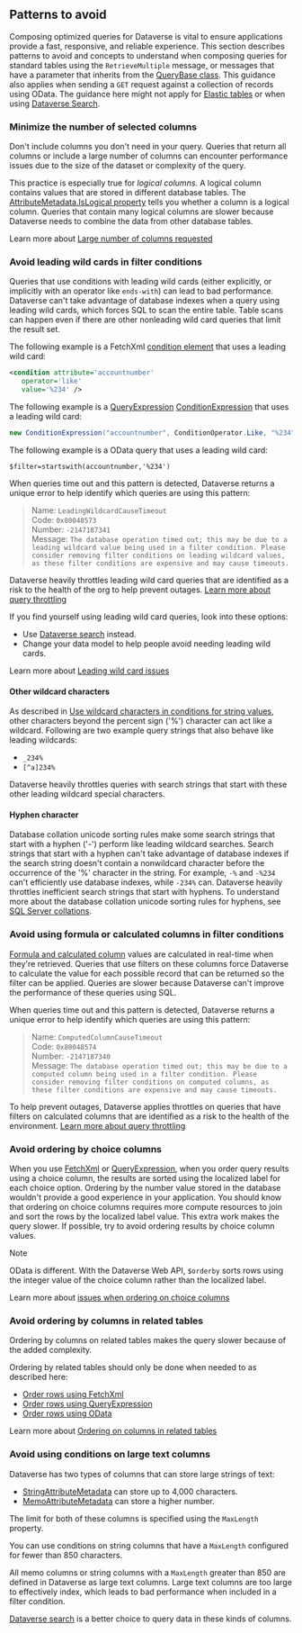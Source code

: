 ## Patterns to avoid

Composing optimized queries for Dataverse is vital to ensure applications provide a fast, responsive, and reliable experience. This section describes patterns to avoid and concepts to understand when composing queries for standard tables using the `RetrieveMultiple` message, or messages that have a parameter that inherits from the [QueryBase class](/dotnet/api/microsoft.xrm.sdk.query.querybase). This guidance also applies when sending a `GET` request against a collection of records using OData. The guidance here might not apply for [Elastic tables](../elastic-tables.md) or when using [Dataverse Search](../search/overview.md).


### Minimize the number of selected columns

Don't include columns you don't need in your query. Queries that return all columns or include a large number of columns can encounter performance issues due to the size of the dataset or complexity of the query.

This practice is especially true for *logical columns*. A logical column contains values that are stored in different database tables. The [AttributeMetadata.IsLogical property](/dotnet/api/microsoft.xrm.sdk.metadata.attributemetadata.islogical) tells you whether a column is a logical column. Queries that contain many logical columns are slower because Dataverse needs to combine the data from other database tables.

Learn more about [Large number of columns requested](/troubleshoot/power-platform/dataverse/dataverse-web-api-and-sdk/query-timeout-errors#LargeAmountOfAttributes)


### Avoid leading wild cards in filter conditions

Queries that use conditions with leading wild cards (either explicitly, or implicitly with an operator like `ends-with`) can lead to bad performance. Dataverse can't take advantage of database indexes when a query using leading wild cards, which forces SQL to scan the entire table. Table scans can happen even if there are other nonleading wild card queries that limit the result set.

The following example is a FetchXml [condition element](../fetchxml/reference/condition.md) that uses a leading wild card:

```xml
<condition attribute='accountnumber'
   operator='like'
   value='%234' />
```

The following example is a [QueryExpression](xref:Microsoft.Xrm.Sdk.Query.QueryExpression) [ConditionExpression](xref:Microsoft.Xrm.Sdk.Query.ConditionExpression) that uses a leading wild card:

```csharp
new ConditionExpression("accountnumber", ConditionOperator.Like, "%234")
```

The following example is a OData query that uses a leading wild card:

```http
$filter=startswith(accountnumber,'%234')
```

When queries time out and this pattern is detected, Dataverse returns a unique error to help identify which queries are using this pattern:

> Name: `LeadingWildcardCauseTimeout`<br />
> Code: `0x80048573`<br />
> Number: `-2147187341`<br />
> Message: `The database operation timed out; this may be due to a leading wildcard value being used in a filter condition. Please consider removing filter conditions on leading wildcard values, as these filter conditions are expensive and may cause timeouts.`

Dataverse heavily throttles leading wild card queries that are identified as a risk to the health of the org to help prevent outages. [Learn more about query throttling](../query-throttling.md)

If you find yourself using leading wild card queries, look into these options:

- Use [Dataverse search](../search/overview.md) instead.
- Change your data model to help people avoid needing leading wild cards.

Learn more about [Leading wild card issues](/troubleshoot/power-platform/dataverse/dataverse-web-api-and-sdk/query-timeout-errors#PerformanceLeadingWildCard)

#### Other wildcard characters

As described in [Use wildcard characters in conditions for string values](../wildcard-characters.md), other characters beyond the percent sign ('%') character can act like a wildcard. Following are two example query strings that also behave like leading wildcards:

- `_234%`
- `[^a]234%`

Dataverse heavily throttles queries with search strings that start with these other leading wildcard special characters.

#### Hyphen character

Database collation unicode sorting rules make some search strings that start with a hyphen ('-') perform like leading wildcard searches. Search strings that start with a hyphen can't take advantage of database indexes if the search string doesn't contain a nonwildcard character before the occurrence of the '%' character in the string. For example, `-%` and `-%234` can't efficiently use database indexes, while `-234%` can. Dataverse heavily throttles inefficient search strings that start with hyphens. To understand more about the database collation unicode sorting rules for hyphens, see [SQL Server collations](/sql/relational-databases/collations/collation-and-unicode-support#SQL-collations).

### Avoid using formula or calculated columns in filter conditions

[Formula and calculated column](../calculated-rollup-attributes.md#formula-and-calculated-columns) values are calculated in real-time when they're retrieved. Queries that use filters on these columns force Dataverse to calculate the value for each possible record that can be returned so the filter can be applied. Queries are slower because Dataverse can't improve the performance of these queries using SQL.

When queries time out and this pattern is detected, Dataverse returns a unique error to help identify which queries are using this pattern:

> Name: `ComputedColumnCauseTimeout`<br />
> Code: `0x80048574`<br />
> Number: `-2147187340`<br />
> Message: `The database operation timed out; this may be due to a computed column being used in a filter condition. Please consider removing filter conditions on computed columns, as these filter conditions are expensive and may cause timeouts.`

To help prevent outages, Dataverse applies throttles on queries that have filters on calculated columns that are identified as a risk to the health of the environment. [Learn more about query throttling](../query-throttling.md)


### Avoid ordering by choice columns

When you use [FetchXml](../fetchxml/order-rows.md#choice-columns) or [QueryExpression](../org-service/queryexpression/order-rows.md#choice-columns), when you order query results using a choice column, the results are sorted using the localized label for each choice option. Ordering by the number value stored in the database wouldn't provide a good experience in your application. You should know that ordering on choice columns requires more compute resources to join and sort the rows by the localized label value. This extra work makes the query slower. If possible, try to avoid ordering results by choice column values.

> [!NOTE]
> OData is different. With the Dataverse Web API, `$orderby` sorts rows using the integer value of the choice column rather than the localized label.

Learn more about [issues when ordering on choice columns](/troubleshoot/power-platform/dataverse/dataverse-web-api-and-sdk/query-timeout-errors#OrderOnEnumAttribute)

### Avoid ordering by columns in related tables

Ordering by columns on related tables makes the query slower because of the added complexity.

Ordering by related tables should only be done when needed to as described here:

- [Order rows using FetchXml](../fetchxml/order-rows.md)
- [Order rows using QueryExpression](../org-service/queryexpression/order-rows.md)
- [Order rows using OData](../webapi/query/order-rows.md)

Learn more about [Ordering on columns in related tables](/troubleshoot/power-platform/dataverse/dataverse-web-api-and-sdk/query-timeout-errors#OrderOnPropertiesFromJoinedTables)

### Avoid using conditions on large text columns

Dataverse has two types of columns that can store large strings of text:

- [StringAttributeMetadata](/dotnet/api/microsoft.xrm.sdk.metadata.stringattributemetadata) can store up to 4,000 characters.
- [MemoAttributeMetadata](/dotnet/api/microsoft.xrm.sdk.metadata.memoattributemetadata) can store a higher number.

The limit for both of these columns is specified using the `MaxLength` property.

You can use conditions on string columns that have a `MaxLength` configured for fewer than 850 characters.

All memo columns or string columns with a `MaxLength` greater than 850 are defined in Dataverse as large text columns. Large text columns are too large to effectively index, which leads to bad performance when included in a filter condition.

[Dataverse search](../search/overview.md) is a better choice to query data in these kinds of columns.